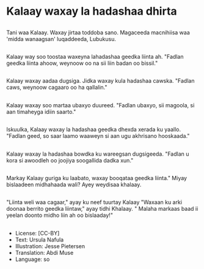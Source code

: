 # Kalaay waxay la hadashaa dhirta

##
Tani waa Kalaay. Waxay jirtaa toddoba sano. Magaceeda macnihiisa waa 'midda wanaagsan' luqaddeeda, Lubukusu.

##
Kalaay way soo toostaa waxeyna lahadashaa geedka liinta ah. "Fadlan geedka liinta ahoow, weynoow oo na sii liin badan oo bissil."

##
Kalaay waxay aadaa dugsiga. Jidka waxay kula hadashaa cawska. "Fadlan caws, weynoow cagaaro oo ha qallalin."

##
Kalaay waxay soo martaa ubaxyo duureed. "Fadlan ubaxyo, sii magoola, si aan timaheyga idiin saarto."

##
Iskuulka, Kalaay waxay la hadashaa geedka dhexda xerada ku yaallo. "Fadlan geed, so saar laamo waaweyn si aan ugu akhrisano hooskaada."

##
Kalaay waxay la hadashaa bowdka ku wareegsan dugsigeeda. "Fadlan u kora si awoodleh oo joojiya soogallida dadka xun."

##
Markay Kalaay guriga ku laabato, waxay booqataa geedka liinta." Miyay bislaadeen midhahaada wali? Ayey weydisaa khalaay.

##
"Liinta weli waa cagaar," ayay ku neef tuurtay Kalaay "Waxaan ku arki doonaa berrito geedka liintaw," ayay tidhi Khalaay. " Malaha markaas baad ii yeelan doonto midho liin ah oo bislaaday!"

##
* License: [CC-BY]
* Text: Ursula Nafula
* Illustration: Jesse Pietersen
* Translation: Abdi Muse
* Language: so
